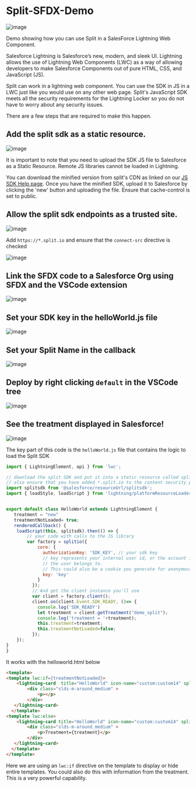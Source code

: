 # Split-SFDX-Demo

![image](https://user-images.githubusercontent.com/1207274/222344939-253ad534-a77d-4228-86c4-1378029b4597.png)

Demo showing how you can use Split in a SalesForce Lightning Web Component.

Salesforce Lightning is Salesforce’s new, modern, and sleek UI. Lightning allows the use of Lightning Web Components (LWC) as a way of allowing developers to make Salesforce Components out of pure HTML, CSS, and JavaScript (JS). 

Split can work in a lightning web component. You can use the SDK in JS in a LWC just like you would use on any other web page. Split's JavaScript SDK meets all the security requirements for the Lightning Locker so you do not have to worry about any security issues. 



There are a few steps that are required to make this happen. 

## Add the split sdk as a static resource. 
![image](https://user-images.githubusercontent.com/1207274/222343021-c0e65655-d46f-4b86-8d1e-390f0ee049c1.png)

It is important to note that you need to upload the SDK JS file to Salesforce as a Static Resource. Remote JS libraries cannot be loaded in Lightning. 

You can download the minified version from split's CDN as linked on our [JS SDK Help page](https://help.split.io/hc/en-us/articles/360020448791-JavaScript-SDK). Once you have the minified SDK, upload it to Salesforce by clicking the 'new' button and uploading the file. Ensure that cache-control is set to public. 

## Allow the split sdk endpoints as a trusted site. 
![image](https://user-images.githubusercontent.com/1207274/222343608-c75e0c29-d34f-4490-8d09-15bd69967d88.png)

Add `https://*.split.io` and ensure that the `connect-src` directive is checked

![image](https://user-images.githubusercontent.com/1207274/222344394-eee6d2c4-f178-4b33-940c-f29625737eb4.png)

## Link the SFDX code to a Salesforce Org using SFDX and the VSCode extension
![image](https://user-images.githubusercontent.com/1207274/222344577-5258d74c-bd0f-45e3-98ab-0fc1e33159ad.png)



## Set your SDK key in the helloWorld.js file
![image](https://user-images.githubusercontent.com/1207274/222346489-4bac6493-7033-4a1a-bae7-781d502f55f3.png)


## Set your Split Name in the callback
![image](https://user-images.githubusercontent.com/1207274/222440460-13046d4a-3675-4677-9296-2307de732ed7.png)




##  Deploy by right clicking `default` in the VSCode tree
![image](https://user-images.githubusercontent.com/1207274/222344641-e0761765-5b3d-467e-9804-0363fdd38595.png)



## See the treatment displayed in Salesforce!
![image](https://user-images.githubusercontent.com/1207274/222344695-411b58a6-9be6-48a6-974f-798a41bcd03c.png)

The key part of this code is the `helloWorld.js` file that contains the logic to load the Split SDK

````javascript
import { LightningElement, api } from 'lwc';

// download the split SDK and put it into a static resource called splitsdk
// also ensure that you have added *.split.io to the content security policy
import splitsdk from '@salesforce/resourceUrl/splitsdk';
import { loadStyle, loadScript } from 'lightning/platformResourceLoader';


export default class HelloWorld extends LightningElement {
   treatment = "new"
   treatmentNotLoaded= true;
   renderedCallback() {      
    loadScript(this, splitsdk).then(() => {
        // your code with calls to the JS library
        var factory = splitio({ 
            core: {
              authorizationKey: 'SDK_KEY', // your sdk key
              // key represents your internal user id, or the account id that 
              // the user belongs to. 
              // This could also be a cookie you generate for anonymous users
              key: 'key'
            }
          });
          // And get the client instance you'll use
          var client = factory.client();
          client.on(client.Event.SDK_READY, ()=> {
            console.log('SDK_READY')
            let treatment = client.getTreatment("demo_split");
            console.log('treatment = '+treatment);
            this.treatment=treatment;        
            this.treatmentNotLoaded=false;
          });
    });
}
}
````
It works with the helloworld.html below

````html
<template>
<template lwc:if={treatmentNotLoaded}>
    <lightning-card  title="HelloWorld" icon-name="custom:custom14" split-managed="true" >
        <div class="slds-m-around_medium" >
            <p></p>
        </div>
   </lightning-card>
  </template>
<template lwc:else>
    <lightning-card title="HelloWorld" icon-name="custom:custom14" split-managed="true" >
        <div class="slds-m-around_medium" >
            <p>Treatment={treatment}</p>
        </div>
   </lightning-card>
  </template>
</template>

````

Here we are using an `lwc:if` directive on the template to display or hide entire templates. You could also do this with information from the treatment. This is a very powerful capability. 
